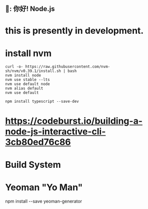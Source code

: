 
## 🦄: 你好! Node.js

# this is presently in development. 

# install nvm
```
curl -o- https://raw.githubusercontent.com/nvm-sh/nvm/v0.39.1/install.sh | bash
nvm install node
nvm use stable --lts
nvm use default node
nvm alias default 
nvm use default

npm install typescript --save-dev
```


# https://codeburst.io/building-a-node-js-interactive-cli-3cb80ed76c86

# Build System
# Yeoman "Yo Man" 

npm install --save yeoman-generator
